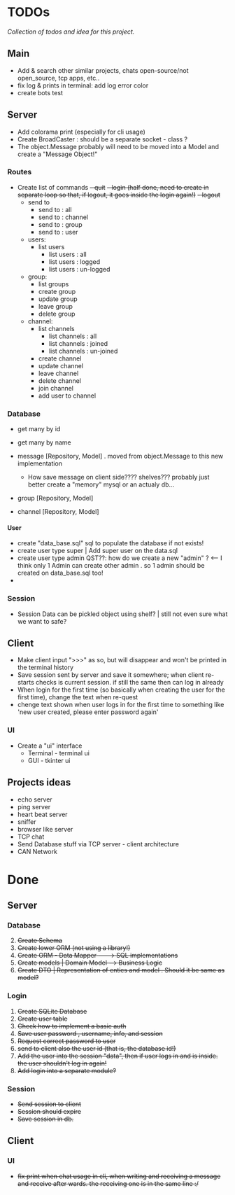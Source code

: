 TODOs
=====

_Collection of todos and idea for this project._


Main
----

- Add & search other similar projects, chats open-source/not open_source, tcp apps, etc..
- fix log & prints in terminal: add log error color 
- create bots test


Server
------

- Add colorama print (especially for cli usage)
- Create BroadCaster : should be a separate socket - class ? 
- The object.Message probably will need to be moved into a Model and create a "Message Object!"

### Routes

- Create list of commands
  ~~- quit~~ 
  ~~- login (half done, need to create in separate loop so that, if logout, it goes inside the login again!)~~
  ~~- logout~~ 
  - send to
    - send to : all
    - send to : channel
    - send to : group
    - send to : user 
  - users:
    - list users
      - list users : all
      - list users : logged
      - list users : un-logged
  - group:
    - list groups
    - create group
    - update group
    - leave group
    - delete group
  - channel:
    - list channels
      - list channels : all
      - list channels : joined
      - list channels : un-joined
    - create channel
    - update channel
    - leave channel
    - delete channel
    - join channel
    - add user to channel

### Database 

- get many by id
- get many by name

- message [Repository, Model] . moved from object.Message to this new implementation 
  - How save message on client side???? shelves??? probably just better create a "memory" mysql or an actualy db... 
- group [Repository, Model]
- channel [Repository, Model]

#### User

- create "data_base.sql" sql to populate the database if not exists!
- create user type super | Add super user on the data.sql
- create user type admin QST??: how do we create a new "admin" ? <-- I think only 1 Admin can create other admin . so 1 admin should be created on data_base.sql too!
- 

### Session

- Session Data can be pickled object using shelf? | still not even sure what we want to safe?


Client
------

- Make client input ">>>" as so, but will disappear and won't be printed in the terminal history
- Save session sent by server and save it somewhere; when client re-starts checks is current session. if still the same then can log in already
- When login for the first time (so basically when creating the user for the first time), change the text when re-quest
- chenge text shown when user logs in for the first time to something like 'new user created, please enter password again'

### UI

- Create a "ui" interface 
  - Terminal - terminal ui 
  - GUI - tkinter ui 

Projects ideas
--------------

- echo server
- ping server
- heart beat server
- sniffer
- browser like server
- TCP chat 
- Send Database stuff via TCP server - client architecture
- CAN Network


Done
====


Server
------


### Database

2. ~~Create Schema~~
4. ~~Create lower ORM (not using a library!)~~
5. ~~Create ORM - Data Mapper ---> SQL implementations~~
5. ~~Create models | Domain Model --> Business Logic~~
6. ~~Create DTO | Representation of enties and model . Should it be same as model?~~

### Login

1. ~~Create SQLite Database~~
2. ~~Create user table~~
3. ~~Check how to implement a basic auth~~
4. ~~Save user password , username, info, and session~~
5. ~~Request correct password to user~~
6. ~~send to client also the user id (that is, the database id!)~~
7. ~~Add the user into the session "data", then if user logs in and is inside. the user shouldn't log in again!~~
8. ~~Add login into a separate module?~~

### Session

- ~~Send session to client~~
- ~~Session should expire~~
- ~~Save session in db.~~ 


Client
------

### UI

- ~~fix print when chat usage in cli, when writing and receiving a message and receive after wards. the receiving one is in the same line :/~~